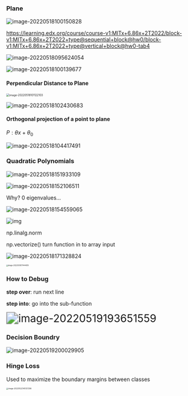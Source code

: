### Plane

![image-20220518100150828](https://ik.imagekit.io/haochen/Typora/image-20220518100150828.png)

https://learning.edx.org/course/course-v1:MITx+6.86x+2T2022/block-v1:MITx+6.86x+2T2022+type@sequential+block@hw0/block-v1:MITx+6.86x+2T2022+type@vertical+block@hw0-tab4

![image-20220518095624054](https://ik.imagekit.io/haochen/Typora/image-20220518095624054.png)

![image-20220518100139677](https://ik.imagekit.io/haochen/Typora/image-20220518100139677.png)

#### Perpendicular Distance to Plane

<img src="https://ik.imagekit.io/haochen/Typora/image-20220518101122103.png" alt="image-20220518101122103" style="zoom:50%;" />

![image-20220518102430683](https://ik.imagekit.io/haochen/Typora/image-20220518102430683.png)

#### Orthogonal projection of a point to plane

$P: \theta x + \theta_0$

![image-20220518104417491](https://ik.imagekit.io/haochen/Typora/image-20220518104417491.png)

### Quadratic Polynomials

![image-20220518151933109](https://ik.imagekit.io/haochen/Typora/image-20220518151933109.png)

![image-20220518152106511](https://ik.imagekit.io/haochen/Typora/image-20220518152106511.png)

Why? 0 eigenvalues…

![image-20220518154559065](https://ik.imagekit.io/haochen/Typora/image-20220518154559065.png)

![img](https://ik.imagekit.io/haochen/Typora/images_python_environment.png)

np.linalg.norm

np.vectorize() turn function in to array input

![image-20220518171328824](https://ik.imagekit.io/haochen/Typora/image-20220518171328824.png)

<img src="https://ik.imagekit.io/haochen/Typora/image-20220518171444819.png" alt="image-20220518171444819" style="zoom:30%;" />

### How to Debug

**step over**: run next line

**step into**: go into the sub-function

<img src="https://ik.imagekit.io/haochen/Typora/image-20220519193651559.png" alt="image-20220519193651559" style="zoom:200%;" />



### Decision Boundry

![image-20220519200029905](https://ik.imagekit.io/haochen/Typora/image-20220519200029905.png)

### Hinge Loss

Used to maximize the boundary margins between classes

<img src="https://ik.imagekit.io/haochen/Typora/image-20220522145137298.png" alt="image-20220522145137298" style="zoom:33%;" />

### 